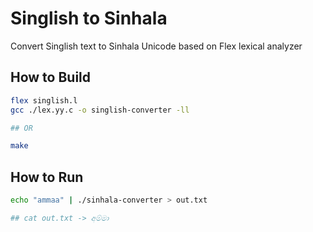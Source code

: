 # Singlish to Sinhala

Convert Singlish text to Sinhala Unicode based on Flex lexical analyzer

## How to Build

```bash
flex singlish.l
gcc ./lex.yy.c -o singlish-converter -ll

## OR

make
```

## How to Run

```bash
echo "ammaa" | ./sinhala-converter > out.txt

## cat out.txt -> අම්මා
```
